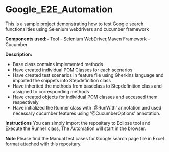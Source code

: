 # Google_E2E_Automation
This is a sample project demonstrating how to test Google search functionalities using Selenium webdrivers and cucumber framework

**Components used:-**
Tool - Selenium WebDriver,Maven
Framework - Cucumber

**Description:**
*  Base class contains implemented methods
*  Have created individual POM Classes for each scenarios
*  Have created test scenarios in feature file using Gherkins language and imported the snippets into Stepdefinition class
*  Have inherited the methods from baseclass to Stepdefinition class and assigned to corresponding methods 
*  Have created objects for individual POM classes and accessed them respectively
*  Have initialized the Runner class with '@RunWith' annotation and used necessary cucumber features using '@CucumberOptions' annotation.

**Instructions**
You can simply import the repositary to Eclipse tool and Execute the Runner class, The Automation will start in the browser.

**Note**
Please find the Manual test cases for Google search page file in Excel format attached with this repositary.
